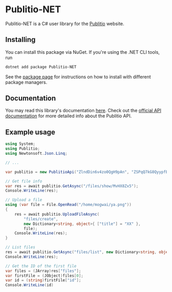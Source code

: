 # Publitio-NET

Publitio-NET is a C# user library for the
[Publitio](https://publit.io) website.

## Installing

You can install this package via NuGet.
If you're using the .NET CLI tools, run

```sh
dotnet add package Publitio-NET
```

See the [package page](https://www.nuget.org/packages/Publitio-NET) for instructions on how to install with different package managers.

## Documentation

You may read this library's documentation
[here](https://ennmichael.github.io/Publitio-NET/docs/html/namespacePublitio.html). Check out the [official API documentation](https://publit.io/docs)
for more detailed info about the Publitio API.

## Example usage

```cs
using System;
using Publitio;
using Newtonsoft.Json.Linq;

// ...

var publitio = new PublitioApi("ZlndDin6v4zo0QgH9pAn", "ZSPqQ7kG8QyypfBTyrWifQAqjaJryzbw");

// Get file info
var res = await publitio.GetAsync("/files/show/MvHX8Zx5");
Console.WriteLine(res);

// Upload a file
using (var file = File.OpenRead("/home/mogwai/ya.png"))
{
    res = await publitio.UploadFileAsync(
        "files/create",
        new Dictionary<string, object>{ ["title"] = "XX" },
        file);
    Console.WriteLine(res);
}

// List files
res = await publitio.GetAsync("files/list", new Dictionary<string, object>{ ["limit"] = 3 });
Console.WriteLine(res);

// Get the ID of the first file
var files = (JArray)res["files"];
var firstFile = (JObject)files[0];
var id = (string)firstFile["id"];
Console.WriteLine(id)
```
